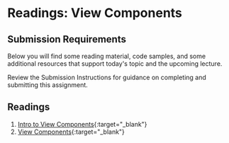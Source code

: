 # Readings: View Components

## Submission Requirements

Below you will find some reading material, code samples, and some additional resources that support today's topic and the upcoming lecture.

Review the Submission Instructions for guidance on completing and submitting this assignment.

## Readings

1. [Intro to View Components](https://docs.microsoft.com/en-us/aspnet/core/mvc/views/view-components?view=aspnetcore-2.1){:target="_blank"}
1. [View Components](https://blog.mariusschulz.com/2015/11/26/view-components-in-asp-net-mvc-6){:target="_blank"}
